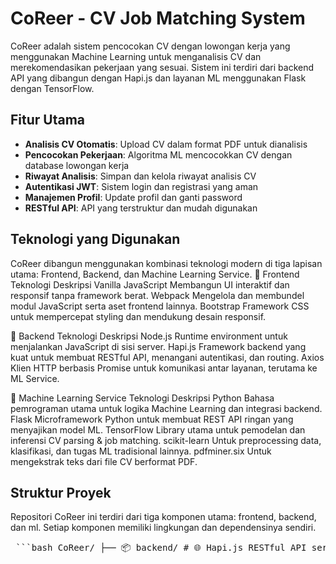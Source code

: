 # CoReer - CV Job Matching System

CoReer adalah sistem pencocokan CV dengan lowongan kerja yang menggunakan Machine Learning untuk menganalisis CV dan merekomendasikan pekerjaan yang sesuai. Sistem ini terdiri dari backend API yang dibangun dengan Hapi.js dan layanan ML menggunakan Flask dengan TensorFlow.

## Fitur Utama

- **Analisis CV Otomatis**: Upload CV dalam format PDF untuk dianalisis
- **Pencocokan Pekerjaan**: Algoritma ML mencocokkan CV dengan database lowongan kerja
- **Riwayat Analisis**: Simpan dan kelola riwayat analisis CV
- **Autentikasi JWT**: Sistem login dan registrasi yang aman
- **Manajemen Profil**: Update profil dan ganti password
- **RESTful API**: API yang terstruktur dan mudah digunakan


## Teknologi yang Digunakan

CoReer dibangun menggunakan kombinasi teknologi modern di tiga lapisan utama: Frontend, Backend, dan Machine Learning Service.
  🎨 Frontend
  Teknologi	Deskripsi
  Vanilla JavaScript	Membangun UI interaktif dan responsif tanpa framework berat.
  Webpack	Mengelola dan membundel modul JavaScript serta aset frontend lainnya.
  Bootstrap	Framework CSS untuk mempercepat styling dan mendukung desain responsif.
  
  🔧 Backend
  Teknologi	Deskripsi
  Node.js	Runtime environment untuk menjalankan JavaScript di sisi server.
  Hapi.js	Framework backend yang kuat untuk membuat RESTful API, menangani autentikasi, dan routing.
  Axios	Klien HTTP berbasis Promise untuk komunikasi antar layanan, terutama ke ML Service.
  
  🤖 Machine Learning Service
  Teknologi	Deskripsi
  Python	Bahasa pemrograman utama untuk logika Machine Learning dan integrasi backend.
  Flask	Microframework Python untuk membuat REST API ringan yang menyajikan model ML.
  TensorFlow	Library utama untuk pemodelan dan inferensi CV parsing & job matching.
  scikit-learn	Untuk preprocessing data, klasifikasi, dan tugas ML tradisional lainnya.
  pdfminer.six	Untuk mengekstrak teks dari file CV berformat PDF.

## Struktur Proyek

Repositori CoReer ini terdiri dari tiga komponen utama: frontend, backend, dan ml. Setiap komponen memiliki lingkungan dan dependensinya sendiri.

<pre> ```bash CoReer/ ├── 📦 backend/ # 🌐 Hapi.js RESTful API server │ ├── 📂 src/ │ │ ├── 📁 config/ │ │ │ └── 📄 db.js # 🔐 Database │ │ ├── 📁 controllers/ # 🧠 Logika bisnis & 🔗 integrasi DB + ML │ │ ├── 📁 models/ # 🧠 🔗 integrasi DB + ML │ │ └── 🧩 server.js # 🚀 Inisialisasi server Hapi.js │ ├── 📁 node_modules/ │ ├── 📄 package.json # 📌 Dependensi & script backend │ └── 🔐 .env # ⚙️ Variabel lingkungan (PORT, DB_URI, JWT, DLL) │ ├── 🖥️ frontend/ # 💻 SPA berbasis Vanilla JavaScript │ ├── 📄 index.html # 📄 Entry point HTML utama │ ├── 📁 src/ │ │ ├── 🖼️ assets/ # 🖌️ Gambar, ikon, logo │ │ ├── 🧩 components/ # 🔄 Komponen UI: Navbar, Card, Modal, dll. │ │ ├── 📄 pages/ # 📲 Halaman utama: Login, Dashboard, dll. │ │ ├── 🧠 scripts/ # 🧩 Logika utama, interaksi API │ │ └── 🎨 styles/ # 🎀 Styling CSS (Bootstrap & custom) │ ├── 📁 node_modules/ │ ├── 📄 package.json # 📌 Dependensi & script frontend │ ├── ⚙️ webpack.config.js # 🔧 Konfigurasi Webpack │ └── 📜 .babelrc # 🔄 Transpilasi ES6+ via Babel │ ├── 🤖 ml-service/ # 🧠 Layanan Machine Learning (Python + Flask) │ ├── 🧩 app.py # 🚀 API endpoint untuk parsing & rekomendasi CV │ ├── 🧩 ml_service.py # 🔌 Setup utama aplikasi Flask │ ├── 📁 models/ # 📊 Model ML terlatih (TensorFlow, Sklearn) │ ├── 📄 requirements.txt # 📦 Dependensi Python (Flask, TensorFlow, dll.) │ └── 📁 dataset/ # 🧪 Dataset contoh & data preprocessed │ ├── 🚫 .gitignore # 📂 File & folder yang dikecualikan Git ├── 📄 LICENSE # 📜 Lisensi open-source └── 📘 README.md # 📝 Dokumentasi proyek (file ini!) ``` </pre>
